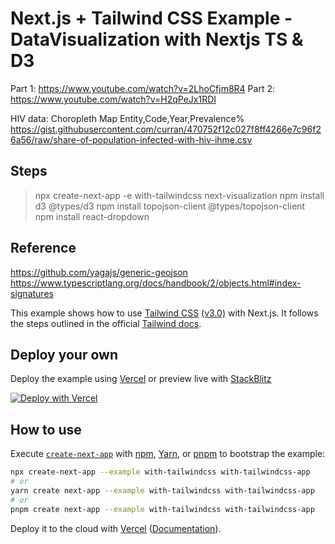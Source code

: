 # Next.js + Tailwind CSS Example - DataVisualization with Nextjs TS & D3

Part 1: https://www.youtube.com/watch?v=2LhoCfjm8R4
Part 2: https://www.youtube.com/watch?v=H2qPeJx1RDI

HIV data: Choropleth Map
Entity,Code,Year,Prevalence%
https://gist.githubusercontent.com/curran/470752f12c027f8ff4266e7c96f26a56/raw/share-of-population-infected-with-hiv-ihme.csv

## Steps

> npx create-next-app -e with-tailwindcss next-visualization
> npm install d3 @types/d3
> npm install topojson-client @types/topojson-client
> npm install react-dropdown

## Reference

https://github.com/yagajs/generic-geojson
https://www.typescriptlang.org/docs/handbook/2/objects.html#index-signatures


This example shows how to use [Tailwind CSS](https://tailwindcss.com/) [(v3.0)](https://tailwindcss.com/blog/tailwindcss-v3) with Next.js. It follows the steps outlined in the official [Tailwind docs](https://tailwindcss.com/docs/guides/nextjs).

## Deploy your own

Deploy the example using [Vercel](https://vercel.com?utm_source=github&utm_medium=readme&utm_campaign=next-example) or preview live with [StackBlitz](https://stackblitz.com/github/vercel/next.js/tree/canary/examples/with-tailwindcss)

[![Deploy with Vercel](https://vercel.com/button)](https://vercel.com/new/git/external?repository-url=https://github.com/vercel/next.js/tree/canary/examples/with-tailwindcss&project-name=with-tailwindcss&repository-name=with-tailwindcss)

## How to use

Execute [`create-next-app`](https://github.com/vercel/next.js/tree/canary/packages/create-next-app) with [npm](https://docs.npmjs.com/cli/init), [Yarn](https://yarnpkg.com/lang/en/docs/cli/create/), or [pnpm](https://pnpm.io) to bootstrap the example:

```bash
npx create-next-app --example with-tailwindcss with-tailwindcss-app
# or
yarn create next-app --example with-tailwindcss with-tailwindcss-app
# or
pnpm create next-app --example with-tailwindcss with-tailwindcss-app
```

Deploy it to the cloud with [Vercel](https://vercel.com/new?utm_source=github&utm_medium=readme&utm_campaign=next-example) ([Documentation](https://nextjs.org/docs/deployment)).
